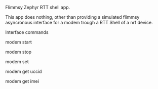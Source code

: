 Flimmsy Zephyr RTT shell app.

This app does nothing, other than providing a simulated flimmsy asyncronous interface for a modem trough a RTT Shell of a nrf device.

Interface commands

modem start

modem stop

modem set <whatever>

modem get uccid

modem get imei